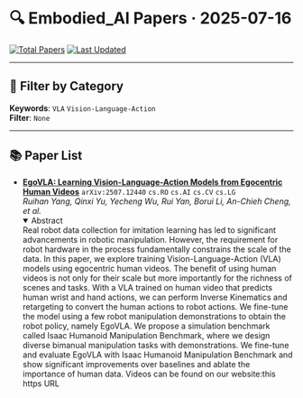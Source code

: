# 🔍 Embodied_AI Papers · 2025-07-16

[![Total Papers](https://img.shields.io/badge/Papers-1-2688EB)]()
[![Last Updated](https://img.shields.io/badge/dynamic/json?url=https://api.github.com/repos/tavish9/awesome-daily-AI-arxiv/commits/main&query=%24.commit.author.date&label=updated&color=orange)]()

---

## 📌 Filter by Category
**Keywords**: `VLA` `Vision-Language-Action`  
**Filter**: `None`

---

## 📚 Paper List

- **[EgoVLA: Learning Vision-Language-Action Models from Egocentric Human Videos](https://arxiv.org/abs/2507.12440)**  `arXiv:2507.12440`  `cs.RO` `cs.AI` `cs.CV` `cs.LG`  
  _Ruihan Yang, Qinxi Yu, Yecheng Wu, Rui Yan, Borui Li, An-Chieh Cheng, et al._
  <details open><summary>Abstract</summary>
  Real robot data collection for imitation learning has led to significant advancements in robotic manipulation. However, the requirement for robot hardware in the process fundamentally constrains the scale of the data. In this paper, we explore training Vision-Language-Action (VLA) models using egocentric human videos. The benefit of using human videos is not only for their scale but more importantly for the richness of scenes and tasks. With a VLA trained on human video that predicts human wrist and hand actions, we can perform Inverse Kinematics and retargeting to convert the human actions to robot actions. We fine-tune the model using a few robot manipulation demonstrations to obtain the robot policy, namely EgoVLA. We propose a simulation benchmark called Isaac Humanoid Manipulation Benchmark, where we design diverse bimanual manipulation tasks with demonstrations. We fine-tune and evaluate EgoVLA with Isaac Humanoid Manipulation Benchmark and show significant improvements over baselines and ablate the importance of human data. Videos can be found on our website:this https URL
  </details>
